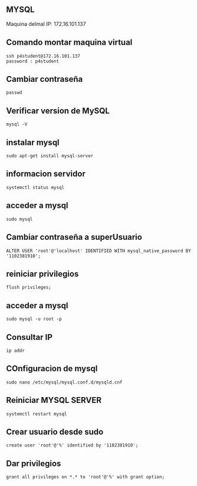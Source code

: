 ## MYSQL

Maquina delmal IP: 172.16.101.137

## Comando montar maquina virtual
```
ssh p4student@172.16.101.137
password : p4student

```
## Cambiar contraseña
```
passwd
```

##  Verificar version de MySQL
```
mysql -V
```

## instalar mysql
```
sudo apt-get install mysql-server
```
## informacion servidor
```
systemctl status mysql
```

## acceder a mysql
```
sudo mysql
```
## Cambiar contraseña a superUsuario
```
ALTER USER 'root'@'localhost' IDENTIFIED WITH mysql_native_password BY '1102381910';
```
## reiniciar privilegios
```
flush privileges;
```
## acceder a mysql
```
sudo mysql -u root -p
```
## Consultar IP
```
ip addr
```
## COnfiguracion de mysql
```
sudo nano /etc/mysql/mysql.conf.d/mysqld.cnf
```
## Reiniciar MYSQL SERVER
```
systemctl restart mysql
```
## Crear usuario desde sudo
```
create user 'root'@'%' identified by '1102381910';
```
## Dar privilegios
```
grant all privileges on *.* to 'root'@'%' with grant option;
```
